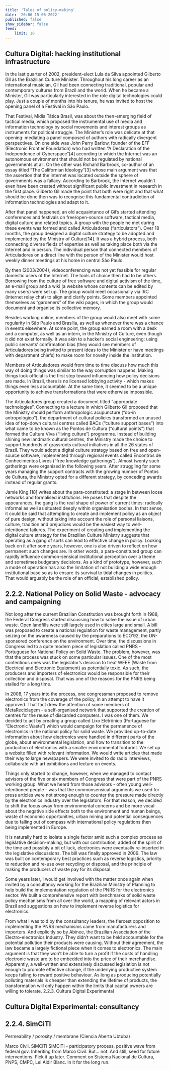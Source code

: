 ```yaml
---
title: 'Tales of policy-making'
date: '20:06 15-06-2022'
published: false
show_sidebar: false
feed:
    limit: 10
---
```


## Cultura Digital: hacking institutional infrastructure

In the last quarter of 2002, president-elect Lula da Silva appointed Gilberto Gil as the Brazilian Culture Minister. Throughout his long career as an international musician, Gil had been connecting traditional, popular and contemporary cultures from Brazil and the world. When he became a Minister, Gil was particularly interested in the role digital technologies could play. Just a couple of months into his tenure, he was invited to host the opening panel of a Festival in São Paulo. 

That Festival, Mídia Tática Brasil, was about the then-emerging field of tactical media, which proposed the instrumental use of media and information technology by social movements and interest groups as instruments for political struggle. The Minister’s role was delicate at that opening: mediating a panel composed of authors with radically divergent perspectives. On one side was John Perry Barlow, founder of the EFF (Electronic Frontier Foundation) who had written “A Declaration of the Independence of Cyberspace”[4] according to which the Internet was an autonomous environment that should not be regulated by national governments at all. On the other was Richard Barbrook, co-author of an essay titled “The Californian Ideology”[3] whose main argument was that the assertion that the Internet was located outside the sphere of governments was a fallacy. According to Barbrook, the Internet wouldn’t even have been created without significant public investment in research in the first place. Gilberto Gil made the point that both were right and that what should be done then was to recognise this fundamental contradiction of information technologies and adapt to it.

After that panel happened, an old acquaintance of Gil’s started attending conferences and festivals on free/open-source software, tactical media, digital culture and related topics. A group with the people he met during these events was formed and called Articuladores (“articulators”). Over 18 months, the group designed a digital culture strategy to be adopted and implemented by the Ministry of Culture[14]. It was a hybrid process, both connecting diverse fields of expertise as well as taking place both via the Internet and in person. The individual person that connected members of Articuladores on a direct line with the person of the Minister would host weekly dinner meetings at his home in central São Paulo.

By then (2003/2004), videoconferencing was not yet feasible for regular domestic users of the Internet. The tools of choice then had to be others. Borrowing from the culture of free software and digital activism of the time, an e-mail group and a wiki (a website whose contents can be edited by many users) were set up. The group would meet occasionally via IRC (internet relay chat) to align and clarify points. Some members appointed themselves as “gardeners” of the wiki pages, in which the group would document and organise its collective memory.

Besides working online, members of the group would also meet with some regularity in São Paulo and Brasília, as well as whenever there was a chance in events elsewhere. At some point, the group earned a room with a desk and a computer, as well as an intern, in the Ministry of Culture, even though it did not exist formally. It was akin to a hacker’s social engineering: using public servants’ confirmation bias (they would see members of Articuladores being invited to present ideas to the Minister or have meetings with department chiefs) to make room for novelty inside the institution.

Members of Articuladores would from time to time discuss how much this way of doing things was similar to the way corruption happens. Making things look official is the first step toward influencing how policy decisions are made. In Brazil, there is no licensed lobbying activity - which makes things even less accountable. At the same time, it seemed to be a unique opportunity to achieve transformations that were otherwise impossible.

The Articuladores group created a document titled “appropriate technologies”. Connecting to a lecture in which Gilberto Gil proposed that the Ministry should perform anthropologic acupuncture (“do-in antropológico”), the department of cultural policies transformed an unused idea of top-down cultural centres called BACs (“culture support bases”) into what came to be known as the Pontos de Cultura (“cultural points”) that formed the Cultura Viva (“living culture”) programme. Instead of building shining new landmark cultural centres, the Ministry made the choice to support hundreds of grassroots cultural initiatives in all the 26 states of Brazil. They would adopt a digital culture strategy based on free and open-source software, implemented through regional events called Encontros de Conhecimentos Livres (“free knowledge gatherings”). Almost twenty such gatherings were organised in the following years. After struggling for some years managing the support contracts with the growing number of Pontos de Cultura, the Ministry opted for a different strategy, by conceding awards instead of regular grants. 

Jamie King [18] writes about the para-constituted: a stage in between loose networks and formalised institutions. He poses that despite the appearances, the gang is the real shape of power of current times: radically informal as well as situated deeply within organisation bodies. In that sense, it could be said that attempting to create and implement policy as an object of pure design, without taking into account the role of personal liaisons, culture, tradition and prejudices would be the easiest way to well-intentioned failures. The experiment of creating and implementing the digital culture strategy for the Brazilian Culture Ministry suggests that operating as a gang of sorts can lead to effective change in policy. Looking back on it after some years, however, one is also driven to reflect on how permanent such changes are. In other words, a para-constituted group can rapidly influence common-sensical institutional perception over a theme and sometimes budgetary decisions. As a kind of prototype, however, such a mode of operation has also the limitation of not building a wide enough institutional base so as to ensure its survival to tidal changes in politics. That would arguably be the role of an official, established policy. 

## 2.2.2. National Policy on Solid Waste - advocacy and campaigning

Not long after the current Brazilian Constitution was brought forth in 1988, the Federal Congress started discussing how to solve the issue of urban waste. Open landfills were still largely used in cities large and small. A bill was proposed to create a national regulation for waste management, partly seizing on the awareness caused by the preparations to ECO’92, the UN-sponsored conference on the environment. Over time, the discussions in Congress led to a quite modern piece of legislation called PNRS - Portuguese for National Policy on Solid Waste. The problem, however, was that the process was stuck on some particular issues. One of the most contentious ones was the legislator’s decision to treat WEEE (Waste from Electrical and Electronic Equipment) as potentially toxic. As such, the producers and importers of electronics would be responsible for their collection and disposal. That was one of the reasons for the PNRS being stalled for a long time.

In 2008, 17 years into the process, one congressman proposed to remove electronics from the coverage of the policy, in an attempt to have it approved. That fact drew the attention of some members of MetaReciclagem - a self-organised network that supported the creation of centres for the reuse of discarded computers. I was one of them. We decided to act by creating a group called Lixo Eletrônico (Portuguese for “Electronic Waste”) which would campaign for the permanence of electronics in the national policy for solid waste. We provided up-to-date information about how electronics were handled in different parts of the globe, about environmental legislation, and how to transition to the production of electronics with a smaller environmental footprint. We set up a website filled with relevant information. We would write articles that made their way to large newspapers. We were invited to do radio interviews, collaborate with art exhibitions and lecture on events.

Things only started to change, however, when we managed to contact advisors of the five or six members of Congress that were part of the PNRS working group. What we heard from those advisors - often young well-intentioned people - was that the commonsensical arguments we used for press articles were not strong enough to counter the pressure made directly by the electronics industry over the legislators. For that reason, we decided to shift the focus away from environmental concerns and be more vocal about the negative side effects both to the environment and human beings, waste of economic opportunities, urban mining and potential consequences due to falling out of compass with international policy regulations then being implemented in Europe.

It is naturally hard to isolate a single factor amid such a complex process as legislative decision-making, but with our contribution, added of the spirit of the time and possibly a bit of luck, electronics were eventually re-inserted in the legislative discussions. The bill was finally approved in 2009. The law was built on contemporary best practices such as reverse logistics, priority to reduction and re-use over recycling or disposal, and the principle of making the producers of waste pay for its disposal. 

Some years later, I would get involved with the matter once again when invited by a consultancy working for the Brazilian Ministry of Planning to help build the implementation regulation of the PNRS for the electronics sector. We built a comprehensive report with benchmarks of solid waste policy mechanisms from all over the world, a mapping of relevant actors in Brazil and suggestions on how to implement reverse logistics for electronics.

From what I was told by the consultancy leaders, the fiercest opposition to implementing the PNRS mechanisms came from manufacturers and importers. And explicitly so by Abinee, the Brazilian Association of the Electro-electronics Industry. They didn’t want to be held accountable for the potential pollution their products were causing. Without their agreement, the law became a largely fictional piece when it comes to electronics. The main argument is that they won’t be able to turn a profit if the costs of handling electronic waste are to be embedded into the price of their merchandise. Apparently, a well-written and extensively discussed legislation is not enough to promote effective change, if the underlying productive system keeps failing to reward positive behaviour. As long as producing potentially polluting materials is cheaper than extending the lifetime of products, the transformation will only happen within the limits that capital owners are willing to tolerate.
2.2.3. Cultura Digital Experimental

## Cultura Digital Experimental: consultancy


## 2.2.4. SimCiTI

Permeability / porosity / membrane (Ciencia Aberta Ubtuba)

Marco Civil. SiMCiTI
SiMCiTI - participatory process, positive wave from federal gov. Inheriting from Marco Civil. But… not. And still, seed for future interventions. Pick it up later. Comment on Sistema Nacional de Cultura, PNPS, CMPC, Lei Aldir Blanc. In it for the long run. 
